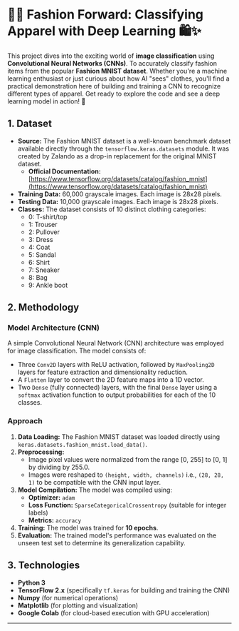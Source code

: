 # 👕👟 Fashion Forward: Classifying Apparel with Deep Learning 🛍️✨

This project dives into the exciting world of **image classification** using **Convolutional Neural Networks (CNNs)**. To accurately classify fashion items from the popular **Fashion MNIST dataset**. Whether you're a machine learning enthusiast or just curious about how AI "sees" clothes, you'll find a practical demonstration here of building and training a CNN to recognize different types of apparel. Get ready to explore the code and see a deep learning model in action! 🚀

## 1. Dataset

* **Source:** The Fashion MNIST dataset is a well-known benchmark dataset available directly through the `tensorflow.keras.datasets` module. It was created by Zalando as a drop-in replacement for the original MNIST dataset.
    * **Official Documentation:** [https://www.tensorflow.org/datasets/catalog/fashion_mnist](https://www.tensorflow.org/datasets/catalog/fashion_mnist)
* **Training Data:** 60,000 grayscale images. Each image is 28x28 pixels.
* **Testing Data:** 10,000 grayscale images. Each image is 28x28 pixels.
* **Classes:** The dataset consists of 10 distinct clothing categories:
    * 0: T-shirt/top
    * 1: Trouser
    * 2: Pullover
    * 3: Dress
    * 4: Coat
    * 5: Sandal
    * 6: Shirt
    * 7: Sneaker
    * 8: Bag
    * 9: Ankle boot

## 2. Methodology

### Model Architecture (CNN)

A simple Convolutional Neural Network (CNN) architecture was employed for image classification. The model consists of:
* Three `Conv2D` layers with ReLU activation, followed by `MaxPooling2D` layers for feature extraction and dimensionality reduction.
* A `Flatten` layer to convert the 2D feature maps into a 1D vector.
* Two `Dense` (fully connected) layers, with the final `Dense` layer using a `softmax` activation function to output probabilities for each of the 10 classes.

### Approach

1.  **Data Loading:** The Fashion MNIST dataset was loaded directly using `keras.datasets.fashion_mnist.load_data()`.
2.  **Preprocessing:**
    * Image pixel values were normalized from the range [0, 255] to [0, 1] by dividing by 255.0.
    * Images were reshaped to `(height, width, channels)` i.e., `(28, 28, 1)` to be compatible with the CNN input layer.
3.  **Model Compilation:** The model was compiled using:
    * **Optimizer:** `adam`
    * **Loss Function:** `SparseCategoricalCrossentropy` (suitable for integer labels)
    * **Metrics:** `accuracy`
4.  **Training:** The model was trained for **10 epochs**.
5.  **Evaluation:** The trained model's performance was evaluated on the unseen test set to determine its generalization capability.

## 3. Technologies

* **Python 3**
* **TensorFlow 2.x** (specifically `tf.keras` for building and training the CNN)
* **Numpy** (for numerical operations)
* **Matplotlib** (for plotting and visualization)
* **Google Colab** (for cloud-based execution with GPU acceleration)

---
